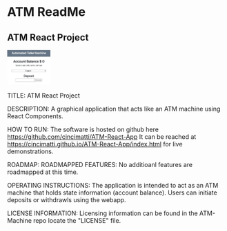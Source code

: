 # ATM ReadMe
## ATM React Project
<img src= "ATM.png" width='100'>


TITLE:
ATM React Project

DESCRIPTION:
A graphical application that acts like an ATM machine using React Components.

HOW TO RUN:
The software is hosted on github here https://github.com/cincimatti/ATM-React-App
It can be reached at https://cincimatti.github.io/ATM-React-App/index.html for live demonstrations.

ROADMAP:
ROADMAPPED FEATURES: No additioanl features are roadmapped at this time.

OPERATING INSTRUCTIONS:
The application is intended to act as an ATM machine that holds state information (account balance).
Users can initiate deposits or withdrawls using the webapp. 

LICENSE INFORMATION:
Licensing information can be found in the ATM-Machine repo locate the "LICENSE" file.